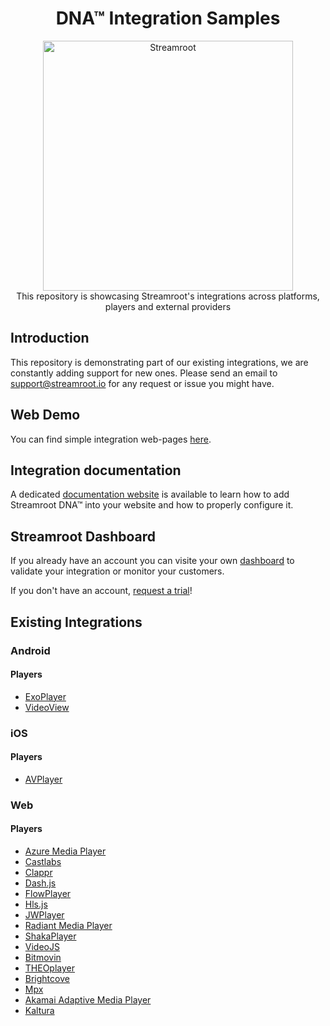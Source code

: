 <head>
  <link rel="icon" type="image/x-icon" href="favicon.png" />
</head>
<h1 align="center">
  DNA™ Integration Samples
</h1>
<p align="center">
  <img alt="Streamroot" src="https://blog.streamroot.io/wp-content/uploads/2018/04/logo_typo_long.png" width="400" />
  <br />
  <span>This repository is showcasing Streamroot's integrations across platforms, players and external providers</span>
</p>


## Introduction

This repository is demonstrating part of our existing integrations, we are constantly adding support for new ones. Please send an email to [support@streamroot.io](mailto:support@streamroot.io) for any request or issue you might have.

## Web Demo

You can find simple integration web-pages [here](http://samples.streamroot.io/web/).

## Integration documentation

A dedicated [documentation website](https://support.streamroot.io/hc/en-us) is available to learn how to add Streamroot DNA™ into your website and how to properly configure it.

## Streamroot Dashboard

If you already have an account you can visite your own [dashboard](https://dashboard.streamroot.io) to validate your integration or monitor your customers.

If you don't have an account, [request a trial](https://streamroot.io/?request_trial=true)!

## Existing Integrations

### Android

#### Players

- [ExoPlayer](https://github.com/streamroot/dna-integration-samples/tree/master/android/ExoPlayer)
- [VideoView](https://github.com/streamroot/dna-integration-samples/tree/master/android/VideoView)

### iOS

#### Players

- [AVPlayer](https://github.com/streamroot/dna-integration-samples/tree/master/ios)

### Web

#### Players

- [Azure Media Player](https://github.com/streamroot/dna-integration-samples/tree/master/web/azure-media-player/azuremp.html)
- [Castlabs](https://github.com/streamroot/dna-integration-samples/tree/master/web/castlabs/castlabs.html)
- [Clappr](https://github.com/streamroot/dna-integration-samples/tree/master/web/clappr/hlsjs-clappr.html)
- [Dash.js](https://github.com/streamroot/dna-integration-samples/tree/master/web/dash.js/dashjs-wrapper.html)
- [FlowPlayer](https://github.com/streamroot/dna-integration-samples/tree/master/web/flowplayer/flowplayer.html)
- [Hls.js](https://github.com/streamroot/dna-integration-samples/tree/master/web/hls.js/hlsjs-wrapper.html)
- [JWPlayer](https://github.com/streamroot/dna-integration-samples/tree/master/web/jwplayer/hlsjs-jwplayer.html)
- [Radiant Media Player](https://github.com/streamroot/dna-integration-samples/tree/master/web/radiant-media-player/radiant.html)
- [ShakaPlayer](https://github.com/streamroot/dna-integration-samples/tree/master/web/shaka-player/shakaplayer-wrapper.html)
- [VideoJS](https://github.com/streamroot/dna-integration-samples/tree/master/web/video.js/hlsjs-videojs.html)
- [Bitmovin](https://github.com/streamroot/dna-integration-samples/tree/master/web/bitmovin/bitmovin.html)
- [THEOplayer](https://github.com/streamroot/dna-integration-samples/tree/master/web/theoplayer/theoplayer.html)
- [Brightcove](https://github.com/streamroot/dna-integration-samples/tree/master/web/brightcove/brightcove.html)
- [Mpx](https://github.com/streamroot/dna-integration-samples/tree/master/web/mpx/mpx.html)
- [Akamai Adaptive Media Player](https://github.com/streamroot/dna-integration-samples/tree/master/web/akamai-adaptive-media-player/akamai.html)
- [Kaltura](https://github.com/streamroot/dna-integration-samples/tree/master/web/kaltura/kaltura.html)
